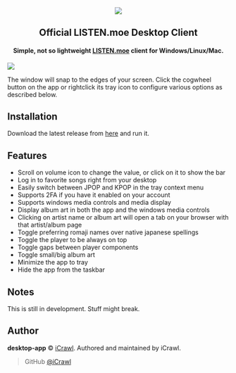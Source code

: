 <div align="center">
	<img src="https://lolisafe.moe/DJwzPbWD.png" />
</div>
<h2 align="center">Official LISTEN.moe Desktop Client</h2>
<h4 align="center">Simple, not so lightweight <a href="https://listen.moe">LISTEN.moe</a> client for Windows/Linux/Mac.</h4>

![](https://i.imgur.com/X1HI12o.gif)

The window will snap to the edges of your screen. Click the cogwheel button on the app or rightclick its tray icon to configure various options as described below.

## Installation
Download the latest release from [here](https://github.com/LISTEN-moe/desktop-app/releases) and run it.

## Features
* Scroll on volume icon to change the value, or click on it to show the bar
* Log in to favorite songs right from your desktop
* Easily switch between JPOP and KPOP in the tray context menu
* Supports 2FA if you have it enabled on your account
* Supports windows media controls and media display
* Display album art in both the app and the windows media controls
* Clicking on artist name or album art will open a tab on your browser with that artist/album page
* Toggle preferring romaji names over native japanese spellings
* Toggle the player to be always on top
* Toggle gaps between player components
* Toggle small/big album art
* Minimize the app to tray
* Hide the app from the taskbar

## Notes
This is still in development. Stuff might break.

## Author

**desktop-app** © [iCrawl](https://github.com/iCrawl).
Authored and maintained by iCrawl.

> GitHub [@iCrawl](https://github.com/iCrawl)
